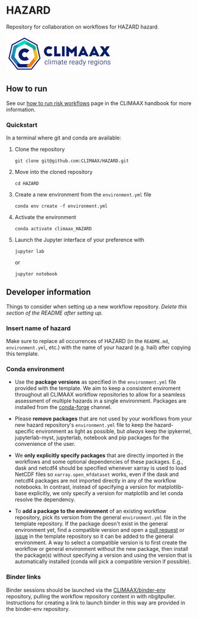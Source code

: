# HAZARD

Repository for collaboration on workflows for HAZARD hazard.

<img src="https://raw.githubusercontent.com/CLIMAAX/crabook/main/crabook/logo.png" height="100" />


## How to run

See our [how to run risk workflows](https://handbook.climaax.eu/notebooks/workflows_how_to.html) page in the CLIMAAX handbook for more information.

### Quickstart

In a terminal where git and conda are available:

1.  Clone the repository

        git clone git@github.com:CLIMAAX/HAZARD.git

2.  Move into the cloned repository

        cd HAZARD

3.  Create a new environment from the `environment.yml` file

        conda env create -f environment.yml

4.  Activate the environment

        conda activate climaax_HAZARD

5.  Launch the Jupyter interface of your preference with

        jupyter lab

    or

        jupyter notebook


## Developer information

Things to consider when setting up a new workflow repository. *Delete this section of the README after setting up.*

### Insert name of hazard

Make sure to replace all occurrences of HAZARD (in the `README.md`, `environment.yml`, etc.) with the name of your hazard (e.g. hail) after copying this template.

### Conda environment

- Use the **package versions** as specified in the `environment.yml` file provided with the template.
  We aim to keep a consistent enviroment throughout all CLIMAAX workflow repositories to allow for a seamless assessment of multiple hazards in a single environment.
  Packages are installed from the [conda-forge](https://conda-forge.org/) channel.

- Please **remove packages** that are not used by your workflows from your new hazard repository's `environment.yml` file to keep the hazard-specific environment as light as possible, but *always* keep the ipykernel, jupyterlab-myst, jupyterlab, notebook and pip packages for the convenience of the user.

- We **only explicitly specify packages** that are directly imported in the workflows and some optional dependencies of these packages.
  E.g., dask and netcdf4 should be specified whenever xarray is used to load NetCDF files so `xarray.open_mfdataset` works, even if the dask and netcdf4 packages are not imported directly in any of the workflow notebooks.
  In contrast, instead of specifying a version for matplotlib-base explicitly, we only specify a version for matplotlib and let conda resolve the dependency.

- To **add a package to the environment** of an existing workflow repository, pick its version from the general `environment.yml` file in the template repository.
  If the package doesn't exist in the general environment yet, find a compatible version and open a [pull request](https://github.com/CLIMAAX/workflow_template/pulls) or [issue](https://github.com/CLIMAAX/workflow_template/issues) in the template repository so it can be added to the general environment.
  A way to select a compatible version is to first create the workflow or general environment without the new package, then install the package(s) without specifying a version and using the version that is automatically installed (conda will pick a compatible version if possible).

### Binder links

Binder sessions should be launched via the [CLIMAAX/binder-env](https://github.com/CLIMAAX/binder-env) repository, pulling the workflow repository content in with nbgitpuller.
Instructions for creating a link to launch binder in this way are provided in the binder-env repository.
